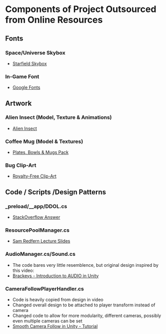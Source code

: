 # Components of Project Outsourced from Online Resources

## Fonts

### Space/Universe Skybox
 * [Starfield Skybox](https://assetstore.unity.com/packages/2d/textures-materials/sky/starfield-skybox-92717)

### In-Game Font
 * [Google Fonts](https://fonts.google.com/?selection.family=Yanone+Kaffeesatz)

## Artwork

### Alien Insect (Model, Texture & Animations)
 * [Alien Insect](https://assetstore.unity.com/packages/3d/characters/creatures/alien-insect-character-16469)

### Coffee Mug (Model & Textures)
 * [Plates, Bowls & Mugs Pack](https://assetstore.unity.com/packages/3d/props/interior/plates-bowls-mugs-pack-146682)

### Bug Clip-Art
 * [Royalty-Free Clip-Art](https://www.pinclipart.com/downpngs/ThRiT_bug-clip-art-free-clipart-images-beetle-clipart/)

## Code / Scripts /Design Patterns

### _preload/__app/DDOL.cs
 * [StackOverflow Answer](https://stackoverflow.com/questions35890932unity-game-manager-script-works-only-one-time35891919#35891919)

### ResourcePoolManager.cs
 * [Sam Redfern Lecture Slides](https://nuigalway.blackboard.com/webapps/blackboard/execute/content/file?cmd=view&content_id=_1853366_1&course_id=_110591_1)

### AudioManager.cs/Sound.cs
 * The code bares very little resemblence, but original design inspired by this video:
 * [Brackeys - Introduction to AUDIO in Unity](https://www.youtube.com/watch?v=6OT43pvUyfY)

### CameraFollowPlayerHandler.cs
 * Code is heavily copied from design in video
 * Changed overall design to be attached to player transform instead of camera
 * Changed code to allow for more modularity, different cameras, possibly even multiple cameras can be set
 * [Smooth Camera Follow in Unity - Tutorial](https://www.youtube.com/watch?v=MFQhpwc6cKE)